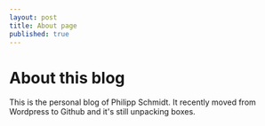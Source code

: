 ```yaml
---
layout: post
title: About page
published: true
---
```


# About this blog

This is the personal blog of Philipp Schmidt. It recently moved from Wordpress to Github and it's still unpacking boxes. 